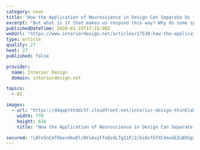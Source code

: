 ```yaml
---
category: news
title: "How the Application of Neuroscience in Design Can Separate Us from Artificial Intelligence"
excerpt: "But what is it that makes us respond this way? Why do some spaces appeal to our senses better than others? And in an era of artificial intelligence, how can designers tap into those sciences to design spaces that help us continue to develop our humanistic traits and skills? Frederick Marks, president of the Academy of Neuroscience for Architect ..."
publishedDateTime: 2020-01-22T17:15:00Z
webUrl: "https://www.interiordesign.net/articles/17530-how-the-application-of-neuroscience-in-design-can-separate-us-from-artificial-intelligence/"
type: article
quality: 27
heat: 27
published: false

provider:
  name: Interior Design
  domain: interiordesign.net

topics:
  - AI

images:
  - url: "https://d4qwptktddc5f.cloudfront.net/interior-design-thinklab-012220-National-Office-Furniture.jpg"
    width: 770
    height: 616
    title: "How the Application of Neuroscience in Design Can Separate Us from Artificial Intelligence"

secured: "LBFo5nCmTHbevdkwDl/NYsAajFfoQzdLTg11P/2/bi0xfGfXCXmuGEZuB5GgsA2jBG99GLWN04ud4KGoG01wJ9RgTzEHmIh5mQ2p9HhcTEfjFb3crYpoV5PE3jdf3oMjESvJstx5YKaAC8BxyMO4gmeXV3Bsm3jpkHgu+zOq7ZogE635sKotFQPj9xYzMYP8OI/aHcABjnA5BzaHO5FtEBhR+KXsL2wCBYv8qqNVN3VCnYR6NZRHsyN1k7gNXBJyERTQNvntneO1to8irPGMxAR+HdpRH6Jbr1FmWeLQcouTY/3MLLp6Ig4T/L+vTQrNV69n6akq43TM13TYhDPEFzA95J2xxmh3jJhhHirMQ3lgzD5g4Ha07Wq3Q9cEfesrzOqjpLrTME/EWk/igtIpA/TXQNTspLYO51UCRFDniHMIAmmqoogroZMHtfgkQG3uEJfbirxHOcJjfhUxgLn8eA==;lAwgbJDBqGjgQGqsqySmSA=="
---
```


